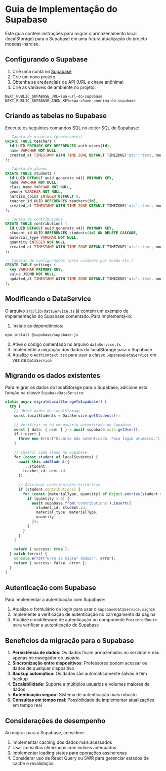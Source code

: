 # Guia de Implementação do Supabase

Este guia contém instruções para migrar o armazenamento local (localStorage) para o Supabase em uma futura atualização do projeto moedas-narciso.

## Configurando o Supabase

1. Crie uma conta no [Supabase](https://supabase.com/)
2. Crie um novo projeto
3. Obtenha as credenciais de API (URL e chave anônima)
4. Crie as variáveis de ambiente no projeto:

```
NEXT_PUBLIC_SUPABASE_URL=sua-url-do-supabase
NEXT_PUBLIC_SUPABASE_ANON_KEY=sua-chave-anonima-do-supabase
```

## Criando as tabelas no Supabase

Execute os seguintes comandos SQL no editor SQL do Supabase:

```sql
-- Tabela de usuários (professores)
CREATE TABLE teachers (
  id UUID PRIMARY KEY REFERENCES auth.users(id),
  name VARCHAR NOT NULL,
  created_at TIMESTAMP WITH TIME ZONE DEFAULT TIMEZONE('utc'::text, now()) NOT NULL
);

-- Tabela de alunos
CREATE TABLE students (
  id UUID DEFAULT uuid_generate_v4() PRIMARY KEY,
  name VARCHAR NOT NULL,
  class_name VARCHAR NOT NULL,
  gender VARCHAR NOT NULL,
  narciso_coins INTEGER DEFAULT 0,
  teacher_id UUID REFERENCES teachers(id),
  created_at TIMESTAMP WITH TIME ZONE DEFAULT TIMEZONE('utc'::text, now()) NOT NULL
);

-- Tabela de contribuições
CREATE TABLE contributions (
  id UUID DEFAULT uuid_generate_v4() PRIMARY KEY,
  student_id UUID REFERENCES students(id) ON DELETE CASCADE,
  material_type VARCHAR NOT NULL,
  quantity INTEGER NOT NULL,
  created_at TIMESTAMP WITH TIME ZONE DEFAULT TIMEZONE('utc'::text, now()) NOT NULL
);

-- Tabelas de configurações (para unidades por moeda etc.)
CREATE TABLE settings (
  key VARCHAR PRIMARY KEY,
  value JSONB NOT NULL,
  updated_at TIMESTAMP WITH TIME ZONE DEFAULT TIMEZONE('utc'::text, now()) NOT NULL
);
```

## Modificando o DataService

O arquivo `src/lib/dataService.ts` já contém um exemplo de implementação do Supabase comentado. Para implementá-lo:

1. Instale as dependências:

```bash
npm install @supabase/supabase-js
```

2. Ative o código comentado no arquivo `dataService.ts`
3. Implemente a migração dos dados do localStorage para o Supabase
4. Atualize o `AuthContext.tsx` para usar a classe `SupabaseDataService` em vez de `DataService`

## Migrando os dados existentes

Para migrar os dados do localStorage para o Supabase, adicione esta função na classe `SupabaseDataService`:

```typescript
static async migrateLocalStorageToSupabase() {
  try {
    // Obter dados do localStorage
    const localStudents = DataService.getStudents();
    
    // Verificar se há um usuário autenticado no Supabase
    const { data: { user } } = await supabase.auth.getUser();
    if (!user) {
      throw new Error("Usuário não autenticado. Faça login primeiro.");
    }
    
    // Inserir cada aluno no Supabase
    for (const student of localStudents) {
      await this.addStudent({
        ...student,
        teacher_id: user.id
      });
      
      // Adicionar contribuições históricas
      if (student.contributions) {
        for (const [materialType, quantity] of Object.entries(student.contributions)) {
          if (quantity > 0) {
            await supabase.from('contributions').insert({
              student_id: student.id,
              material_type: materialType,
              quantity
            });
          }
        }
      }
    }
    
    return { success: true };
  } catch (error) {
    console.error("Erro ao migrar dados:", error);
    return { success: false, error };
  }
}
```

## Autenticação com Supabase

Para implementar a autenticação com Supabase:

1. Atualize o formulário de login para usar o `SupabaseDataService.signIn`
2. Implemente a verificação de autenticação no carregamento da página
3. Atualize o middleware de autenticação ou componente `ProtectedRoute` para verificar a autenticação do Supabase

## Benefícios da migração para o Supabase

1. **Persistência de dados**: Os dados ficam armazenados no servidor e não apenas no navegador do usuário
2. **Sincronização entre dispositivos**: Professores podem acessar os dados de qualquer dispositivo
3. **Backup automático**: Os dados são automaticamente salvos e têm backup
4. **Escalabilidade**: Suporte a múltiplos usuários e volumes maiores de dados
5. **Autenticação segura**: Sistema de autenticação mais robusto
6. **Consultas em tempo real**: Possibilidade de implementar atualizações em tempo real

## Considerações de desempenho

Ao migrar para o Supabase, considere:

1. Implementar caching dos dados mais acessados
2. Usar consultas otimizadas com índices adequados
3. Implementar loading states para operações assíncronas
4. Considerar uso de React Query ou SWR para gerenciar estados de cache e revalidação
